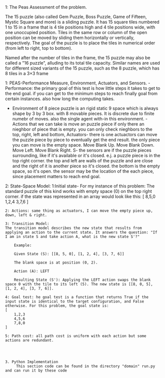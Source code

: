 1: The Peas Assessment of the problem. 

The 15 puzzle (also called Gem Puzzle, Boss Puzzle, Game of Fifteen, Mystic Square and more) is a sliding puzzle. It has 15 square tiles numbered 1 to 15 in a frame that is 4 tile positions high and 4 tile positions wide, with one unoccupied position. Tiles in the same row or column of the open position can be moved by sliding them horizontally or vertically, respectively. The goal of the puzzle is to place the tiles in numerical order (from left to right, top to bottom).

Named after the number of tiles in the frame, the 15 puzzle may also be called a "16 puzzle", alluding to its total tile capacity. Similar names are used for different sized variants of the 15 puzzle, such as the 8 puzzle, which has 8 tiles in a 3×3 frame




1: PEAS-Performance Measure, Environment, Actuators, and Sensors.
 -Performance: the primary goal of this test is how little steps it takes to get to the end goal. if you can get to the minimum steps to reach finally goal from certain instances. also how long the computing takes. 
 - Environment of 8 piece puzzle is an rigid static 9 space which is always shape by 3 by 3 box. with 8 movable pieces. It is discrete due to finite numebr of moves. also the single agent with-in this environment.
 -Actions that we can take is move an puzzle piece if only there an nieghbor of piece that is empty. you can only check nieghbors to the top, right, left and bottom,
 Actuators- there is one actuactors can move the puzzle piece by piece to eventually get the end result. the only piece you can move is the empty space. Move Blank Up. Move Blank Down. Move Left. Move Blank Right.
 S- the sensors are if the puzzle pieces surrounding, like if it's available or it's closed. e.j. a puzzle piece is in the top right corner. the top and left are walls of the puzzle and are close and the right of it is another piece so it's closed. the bottom is the empty space, so it's open. the sensor may be the location of the each piece, since placement matters to reach end goal.




2: State-Space Model: 
    1:Initial state- For my instance of this problem: The standard puzzle of this kind works with empty space (0) on the top right corner. if the state was represented in an array would look like this:
    [ 
        8,5,0
        1,2,4
        3,7,6
    ]

    2: Actions: same thing as actuators, I can move the empty piece up, down, left & right.

    3: Transition Model: 
    The transition model describes the new state that results from applying an action to the current state. It answers the question: "If I am in state S and take action A, what is the new state S'?"

        Example:

        Given State (S): [[8, 5, 0], [1, 2, 4], [3, 7, 6]]

        The blank space is at position (0, 2).

        Action (A): LEFT

        Resulting State (S'): Applying the LEFT action swaps the blank space 0 with the tile to its left (5). The new state is [[8, 0, 5], [1, 2, 4], [3, 7, 6]].

    4: Goal test: he goal test is a function that returns True if the input state is identical to the target configuration, and False otherwise. For this problem, the goal state is:
    [
        1,2,3
        4,5,6
        7,8,0
    ]

    5: Path cost: all path cost is uniform with each action but some actions are redundant.




    3. Python Implementation
         This section code can be found in the directory "domain" run.py and can run it by these code 
